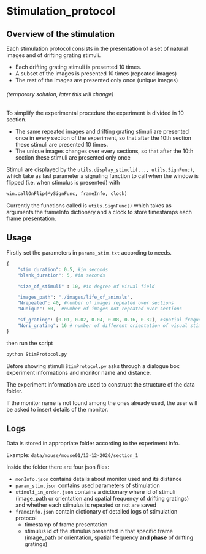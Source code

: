 # Stimulation_protocol

## Overview of the stimulation
Each stimulation protocol consists in the presentation of a set of natural images and of drifting grating stimuli.
* Each drifting grating stimuli is presented 10 times. 
* A subset of the images is presented 10 times (repeated images)
* The rest of the images are presented only once (unique images)

###### _(temporary solution, later this will change)_ 
To simplify the experimental procedure the experiment 
is divided in 10 section.
* The same repeated images and drifting grating stimuli are presented once in every section of the experiment, so that
after the 10th section these stimuli are presented 10 times.
* The unique images changes over every sections, so that after the 10th section these stimuli are presented only once

Stimuli are displayed by the `utils.display_stimuli(..., utils.SignFunc)`, which take as last parameter a signaling
function to call when the window is flipped (i.e. when stimulus is presented) with
```python
win.callOnFlip(MySignFunc, frameInfo, clock)
```
Currently the functions called is `utils.SignFunc()` which takes as arguments the frameInfo dictionary and a clock
to store timestamps each frame presentation.

## Usage
Firstly set the parameters in `params_stim.txt` according to needs.

```python
{
    "stim_duration": 0.5, #in seconds
    "blank_duration": 5, #in seconds

    "size_of_stimuli" : 10, #in degree of visual field

    "images_path": "./images/life_of_animals", 
    "Nrepeated": 40, #number of images repeated over sections
    "Nunique": 60,  #number of images not repeated over sections

    "sf_grating": [0.01, 0.02, 0.04, 0.08, 0.16, 0.32], #spatial frequency of grating stimuli in cycles per degree
    "Nori_grating": 16 # number of different orientation of visual stimuli
}
```

then run the script
```bash
python StimProtocol.py
```
Before showing stimuli `StimProtocol.py` asks through a dialogue box experiment informations 
and monitor name and distance.

The experiment information are used to construct the structure of the data folder. 

If the monitor name is not found among the ones already used, the user will be asked to insert details
of the monitor.

## Logs
Data is stored in appropriate folder according to the experiment info.

Example: `data/mouse/mouse01/13-12-2020/section_1`

Inside the folder there are four json files:
* `monInfo.json` contains details about monitor used and its distance
* `param_stim.json` contains used parameters of stimulation
* `stimuli_in_order.json` contains a dictionary where id of stimuli (image_path or orientation
  and spatial frequency of drifting gratings) and whether each stimulus is repeated or not are saved
* `frameInfo.json` contain dictionary of detailed logs of stimulation protocol
    * timestamp of frame presentation
    * stimulus id of the stimulus presented in that specific frame (image_path or orientation, 
      spatial frequency **and phase** of drifting gratings)






